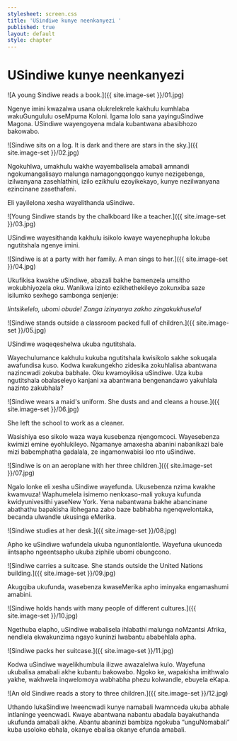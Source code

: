 ```yaml
---
stylesheet: screen.css
title: 'USindiwe kunye neenkanyezi '
published: true
layout: default
style: chapter
---
```


# USindiwe kunye neenkanyezi

![A young Sindiwe reads a book.]({{ site.image-set }}/01.jpg)

Ngenye imini kwazalwa usana olukrelekrele kakhulu kumhlaba wakuGungululu oseMpuma
Koloni. Igama lolo sana yayinguSindiwe Magona. USindiwe wayengoyena mdala
kubantwana abasibhozo bakowabo.

![Sindiwe sits on a log. It is dark and there are stars in the sky.]({{ site.image-set }}/02.jpg)

Ngokuhlwa, umakhulu wakhe wayembalisela amabali amnandi ngokumangalisayo malunga namagongqongqo kunye nezigebenga, izilwanyana zasehlathini, izilo ezikhulu ezoyikekayo, kunye nezilwanyana ezincinane zasethafeni.

Eli yayilelona xesha wayelithanda uSindiwe. 

![Young Sindiwe stands by the chalkboard like a teacher.]({{ site.image-set }}/03.jpg)

USindiwe wayesithanda kakhulu isikolo kwaye wayenephupha lokuba ngutitshala ngenye imini.

![Sindiwe is at a party with her family. A man sings to her.]({{ site.image-set }}/04.jpg)

Ukufikisa kwakhe uSindiwe, abazali bakhe bamenzela umsitho wokubhiyozela oku. Wanikwa izinto ezikhethekileyo zokunxiba saze isilumko sexhego sambonga senjenje:

_Iintsikelelo, ubomi obude! 
Zanga izinyanya zakho zingakukhusela!_

![Sindiwe stands outside a classroom packed full of children.]({{ site.image-set }}/05.jpg)

USindiwe waqeqeshelwa ukuba ngutitshala.

Wayechulumance kakhulu kukuba ngutitshala kwisikolo sakhe sokuqala awafundisa kuso. Kodwa kwakungekho zidesika zokuhlalisa abantwana nazincwadi zokuba babhale. Oku kwamoyikisa uSindiwe. Uza kuba ngutitshala obalaseleyo kanjani xa abantwana bengenandawo yakuhlala nazinto zakubhala? 

![Sindiwe wears a maid's uniform. She dusts and and cleans a house.]({{ site.image-set }}/06.jpg)

She left the school to work as a cleaner.

Wasishiya eso sikolo waza waya kusebenza njengomcoci. Wayesebenza kwimizi emine eyohlukileyo. Ngamanye
amaxesha abanini nabanikazi bale mizi babemphatha gadalala, ze ingamonwabisi loo nto uSindiwe. 

![Sindiwe is on an aeroplane with her three children.]({{ site.image-set }}/07.jpg)

Ngalo lonke eli xesha uSindiwe wayefunda. Ukusebenza nzima kwakhe kwamvuza! Waphumelela isimemo nenkxaso-mali yokuya kufunda kwidyunivesithi yaseNew York. Yena nabantwana bakhe abancinane abathathu bapakisha iibhegana zabo baze babhabha ngenqwelontaka, becanda ulwandle ukusinga eMerika.

![Sindiwe studies at her desk.]({{ site.image-set }}/08.jpg)

Apho ke uSindiwe wafundela ukuba ngunontlalontle. Wayefuna ukunceda iintsapho ngeentsapho ukuba ziphile
ubomi obungcono. 

![Sindiwe carries a suitcase. She stands outside the United Nations building.]({{ site.image-set }}/09.jpg)

Akugqiba ukufunda, wasebenza kwaseMerika apho iminyaka engamashumi amabini.


![Sindiwe holds hands with many people of different cultures.]({{ site.image-set }}/10.jpg)

Ngethuba elapho, uSindiwe wabalisela ihlabathi malunga noMzantsi Afrika, nendlela ekwakunzima ngayo kuninzi lwabantu ababehlala apha.

![Sindiwe packs her suitcase.]({{ site.image-set }}/11.jpg)

Kodwa uSindiwe wayelikhumbula ilizwe awazalelwa kulo. Wayefuna ukubalisa amabali akhe kubantu bakowabo. Ngoko ke, wapakisha imithwalo yakhe, wakhwela inqwelomoya wabhabha phezu kolwandle, ebuyela eKapa.

![An old Sindiwe reads a story to three children.]({{ site.image-set }}/12.jpg)

Uthando lukaSindiwe lweencwadi kunye namabali lwamnceda ukuba abhale intlaninge yeencwadi. Kwaye abantwana nabantu abadala bayakuthanda ukufunda amabali akhe. Abantu abaninzi bambiza ngokuba “unguNomabali” kuba usoloko ebhala, okanye ebalisa okanye efunda amabali.
